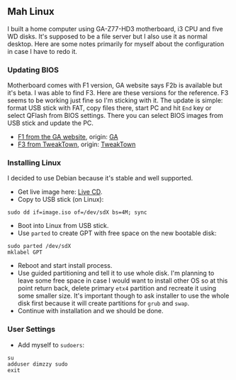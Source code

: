 ## Mah Linux

I built a home computer using GA-Z77-HD3 motherboard, i3 CPU and five WD disks. It's supposed to be a file server but I also use it as normal desktop. Here are some notes primarily for myself about the configuration in case I have to redo it.

### Updating BIOS

Motherboard comes with F1 version, GA website says F2b is available but it's beta. I was able to find F3. Here are these versions for the reference. F3 seems to be working just fine so I'm sticking with it. The update is simple: format USB stick with FAT, copy files there, start PC and hit `End` key or select QFlash from BIOS settings. There you can select BIOS images from USB stick and update the PC.

* [F1 from the GA website](/files/Z77HD3.F1), origin: [GA](http://www.gigabyte.us/products/product-page.aspx?pid=4408#bios)
* [F3 from TweakTown](/files/Z77HD3.F3), origin: [TweakTown](https://forums.tweaktown.com/gigabyte/28441-gigabyte-beta-bios.html)

### Installing Linux

I decided to use Debian because it's stable and well supported.

* Get live image here: [Live CD](https://www.debian.org/CD/live/).
* Copy to USB stick (on Linux):

```shell
sudo dd if=image.iso of=/dev/sdX bs=4M; sync
```

* Boot into Linux from USB stick.
* Use `parted` to create GPT with free space on the new bootable disk:

```shell
sudo parted /dev/sdX
mklabel GPT
```

* Reboot and start install process.
* Use guided partitioning and tell it to use whole disk. I'm planning to leave some free space in case I would want to install other OS so at this point return back, delete primary `etx4` partition and recreate it using some smaller size. It's important though to ask installer to use the whole disk first because it will create partitions for `grub` and `swap`.
* Continue with installation and we should be done.

### User Settings

* Add myself to `sudoers`:

```shell
su
adduser dimzzy sudo
exit
```
